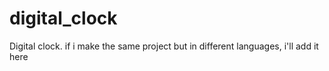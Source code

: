 # digital_clock
Digital clock. if i make the same project but in different languages, i'll add it here
